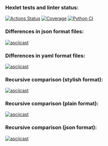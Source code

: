 ### Hexlet tests and linter status:
[![Actions Status](https://github.com/YurasovAleksey/python-project-50/actions/workflows/hexlet-check.yml/badge.svg)](https://github.com/YurasovAleksey/python-project-50/actions)
[![Coverage](https://sonarcloud.io/api/project_badges/measure?project=YurasovAleksey_python-project-50&metric=coverage)](https://sonarcloud.io/summary/new_code?id=YurasovAleksey_python-project-50)
[![Python CI](https://github.com/YurasovAleksey/python-project-50/actions/workflows/pyci.yml/badge.svg)](https://github.com/YurasovAleksey/python-project-50/actions/workflows/pyci.yml)

### Differences in json format files:
[![asciicast](https://asciinema.org/a/HOtIvwEW12GdIhBP9ayjs7wdk.svg)](https://asciinema.org/a/HOtIvwEW12GdIhBP9ayjs7wdk)

### Differences in yaml format files:
[![asciicast](https://asciinema.org/a/xgr7Hhiok8eaZSuYVadMM4IXr.svg)](https://asciinema.org/a/xgr7Hhiok8eaZSuYVadMM4IXr)

### Recursive comparison (stylish format):
[![asciicast](https://asciinema.org/a/xyhMYwEhX5s1u2l4ywecawkRc.svg)](https://asciinema.org/a/xyhMYwEhX5s1u2l4ywecawkRc)

### Recursive comparison (plain format):
[![asciicast](https://asciinema.org/a/par1bGlk46Zr2rJYDCdnMLTVM.svg)](https://asciinema.org/a/par1bGlk46Zr2rJYDCdnMLTVM)

### Recursive comparison (json format):
[![asciicast](https://asciinema.org/a/SMsAzhVlI06XKtycPwweMbRNU.svg)](https://asciinema.org/a/SMsAzhVlI06XKtycPwweMbRNU)